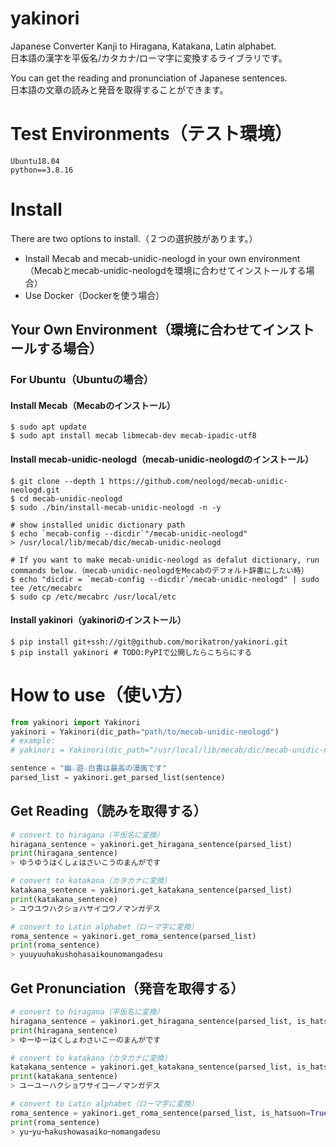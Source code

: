 # yakinori
Japanese Converter Kanji to Hiragana, Katakana, Latin alphabet.  
日本語の漢字を平仮名/カタカナ/ローマ字に変換するライブラリです。  

You can get the reading and pronunciation of Japanese sentences.  
日本語の文章の読みと発音を取得することができます。

# Test Environments（テスト環境）
```
Ubuntu18.04
python==3.8.16
```

# Install
There are two options to install.（２つの選択肢があります。）
- Install Mecab and mecab-unidic-neologd in your own environment（Mecabとmecab-unidic-neologdを環境に合わせてインストールする場合）
- Use Docker（Dockerを使う場合）


## Your Own Environment（環境に合わせてインストールする場合）
### For Ubuntu（Ubuntuの場合）
#### Install Mecab（Mecabのインストール）
```
$ sudo apt update
$ sudo apt install mecab libmecab-dev mecab-ipadic-utf8
```

#### Install mecab-unidic-neologd（mecab-unidic-neologdのインストール）
```
$ git clone --depth 1 https://github.com/neologd/mecab-unidic-neologd.git
$ cd mecab-unidic-neologd
$ sudo ./bin/install-mecab-unidic-neologd -n -y

# show installed unidic dictionary path
$ echo `mecab-config --dicdir`"/mecab-unidic-neologd"
> /usr/local/lib/mecab/dic/mecab-unidic-neologd

# If you want to make mecab-unidic-neologd as defalut dictionary, run commands below.（mecab-unidic-neologdをMecabのデフォルト辞書にしたい時）
$ echo "dicdir = `mecab-config --dicdir`/mecab-unidic-neologd" | sudo tee /etc/mecabrc
$ sudo cp /etc/mecabrc /usr/local/etc

```

#### Install yakinori（yakinoriのインストール）
```
$ pip install git+ssh://git@github.com/morikatron/yakinori.git
$ pip install yakinori # TODO:PyPIで公開したらこちらにする
```

# How to use（使い方）
```python
from yakinori import Yakinori
yakinori = Yakinori(dic_path="path/to/mecab-unidic-neologd")
# example:
# yakinori = Yakinori(dic_path="/usr/local/lib/mecab/dic/mecab-unidic-neologd")

sentence = "幽☆遊☆白書は最高の漫画です"
parsed_list = yakinori.get_parsed_list(sentence)
```

## Get Reading（読みを取得する）
```python
# convert to hiragana（平仮名に変換）
hiragana_sentence = yakinori.get_hiragana_sentence(parsed_list)
print(hiragana_sentence)
> ゆうゆうはくしょはさいこうのまんがです

# convert to katakana（カタカナに変換）
katakana_sentence = yakinori.get_katakana_sentence(parsed_list)
print(katakana_sentence)
> ユウユウハクショハサイコウノマンガデス

# convert to Latin alphabet（ローマ字に変換）
roma_sentence = yakinori.get_roma_sentence(parsed_list)
print(roma_sentence)
> yuuyuuhakushohasaikounomangadesu
```

## Get Pronunciation（発音を取得する）
```python
# convert to hiragana（平仮名に変換）
hiragana_sentence = yakinori.get_hiragana_sentence(parsed_list, is_hatsuon=True)
print(hiragana_sentence)
> ゆーゆーはくしょわさいこーのまんがです

# convert to katakana（カタカナに変換）
katakana_sentence = yakinori.get_katakana_sentence(parsed_list, is_hatsuon=True)
print(katakana_sentence)
> ユーユーハクショワサイコーノマンガデス

# convert to Latin alphabet（ローマ字に変換）
roma_sentence = yakinori.get_roma_sentence(parsed_list, is_hatsuon=True)
print(roma_sentence)
> yuｰyuｰhakushowasaikoｰnomangadesu
```

